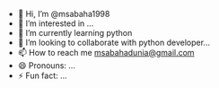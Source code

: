 - 👋 Hi, I’m @msabaha1998
- 👀 I’m interested in ...
- 🌱 I’m currently learning  python
- 💞️ I’m looking to collaborate   with python developer...
- 📫 How to reach me  msabahadunia@gmail.com
- 😄 Pronouns: ...
- ⚡ Fun fact: ...

<!---
msabaha1998/msabaha1998 is a ✨ special ✨ repository because its `README.md` (this file) appears on your GitHub profile.
You can click the Preview link to take a look at your changes.
--->
